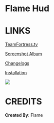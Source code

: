 # Flame Hud


<a>LINKS</a>
====

[TeamFortress.tv](https://www.teamfortress.tv/33738/ive-updated-some-huds)

[Screenshot Album](https://imgur.com/a/NHBdv)

[Changelogs](https://github.com/Hypnootize/Flame-Hud/commits/master)

[Installation](https://imgur.com/a/w3Ah6)

![](https://i.imgur.com/RMsnigS.jpg)

<a>CREDITS</a>
====
**Created By:** Flame
